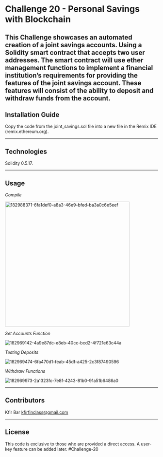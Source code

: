 # Challenge 20 - Personal Savings with Blockchain

This Challenge showcases an automated creation of a joint savings accounts. Using a Solidity smart contract that accepts two user addresses. The smart contract will use ether management functions to implement a financial institution’s requirements for providing the features of the joint savings account. These features will consist of the ability to deposit and withdraw funds from the account.
---

## Installation Guide

Copy the code from the joint_savings.sol file into a new file in the Remix IDE (remix.ethereum.org).

---

## Technologies

Solidity 0.5.17.

---

## Usage

*Compile*

<img width="410" alt="182988371-6fa1def0-a8a3-46e9-bfed-ba3a0c6e5eef" src="https://user-images.githubusercontent.com/98926901/184643873-02db846e-6603-49f7-af65-1466d1ba1c10.png">



*Set Accounts Function*

![182969142-4a9e87dc-e8eb-40cc-bcd2-4f721e63c44a](https://user-images.githubusercontent.com/98926901/184643970-5c47585e-e624-4826-b28d-12290a633a7f.png)


*Testing Deposits*

![182969474-6fa470d1-feab-45df-a425-2c3f87490596](https://user-images.githubusercontent.com/98926901/184644132-022c9926-0f2f-4c08-bcf9-9edf8f8ad214.png)


*Withdraw Functions*

![182969973-2a1323fc-7e8f-4243-81b0-91a51b6486a0](https://user-images.githubusercontent.com/98926901/184644236-6ff16f8e-c490-4850-ba8f-f375d45c32d0.png)


---

## Contributors

Kfir Bar
kfirfinclass@gmail.com

---

## License

This code is exclusive to those who are provided a direct access. A user-key feature can be added later.
#Challenge-20
